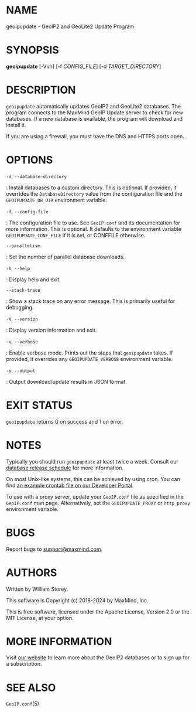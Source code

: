 # NAME

geoipupdate - GeoIP2 and GeoLite2 Update Program

# SYNOPSIS

**geoipupdate** [-Vvh] [-f *CONFIG_FILE*] [-d *TARGET_DIRECTORY*]

# DESCRIPTION

`geoipupdate` automatically updates GeoIP2 and GeoLite2 databases. The
program connects to the MaxMind GeoIP Update server to check for new
databases. If a new database is available, the program will download and
install it.

If you are using a firewall, you must have the DNS and HTTPS ports
open.

# OPTIONS

`-d`, `--database-directory`

:   Install databases to a custom directory.  This is optional. If provided, it
    overrides the `DatabaseDirectory` value from the configuration file and the
    `GEOIPUPDATE_DB_DIR` environment variable.

`-f`, `--config-file`

:   The configuration file to use. See `GeoIP.conf` and its documentation for
    more information. This is optional. It defaults to the environment variable
    `GEOIPUPDATE_CONF_FILE` if it is set, or CONFFILE otherwise.

`--parallelism`

:	Set the number of parallel database downloads.

`-h`, `--help`

:   Display help and exit.

`--stack-trace`

:   Show a stack trace on any error message. This is primarily useful for
    debugging.

`-V`, `--version`

:   Display version information and exit.

`-v`, `--verbose`

:   Enable verbose mode. Prints out the steps that `geoipupdate` takes. If
    provided, it overrides any `GEOIPUPDATE_VERBOSE` environment variable.

`-o`, `--output`

:   Output download/update results in JSON format.

# EXIT STATUS

`geoipupdate` returns 0 on success and 1 on error.

# NOTES

Typically you should run `geoipupdate` at least twice a week. Consult
our
[database release schedule](https://support.maxmind.com/hc/en-us/articles/4408216129947-Download-and-Update-Databases#h_01G3XX402XKD3J1CMWKNKMDYYZ)
for more information.

On most Unix-like systems, this can be achieved by using cron. You can
find
[an example crontab file on our Developer Portal](https://dev.maxmind.com/geoip/updating-databases#3-run-geoip-update).

To use with a proxy server, update your `GeoIP.conf` file as specified in
the `GeoIP.conf` man page. Alternatively, set the `GEOIPUPDATE_PROXY` or
`http_proxy` environment variable.

# BUGS

Report bugs to [support@maxmind.com](mailto:support@maxmind.com).

# AUTHORS

Written by William Storey.

This software is Copyright (c) 2018-2024 by MaxMind, Inc.

This is free software, licensed under the Apache License, Version 2.0 or
the MIT License, at your option.

# MORE INFORMATION

Visit [our website](https://www.maxmind.com/en/geoip2-services-and-databases)
to learn more about the GeoIP2 databases or to sign up for a subscription.

# SEE ALSO

`GeoIP.conf`(5)
